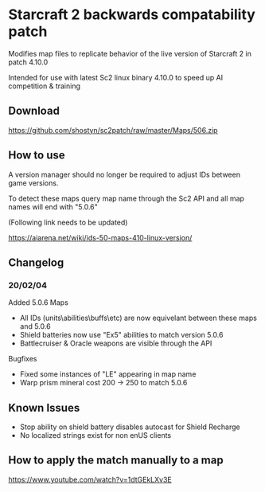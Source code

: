 # Starcraft 2 backwards compatability patch
Modifies map files to replicate behavior of the live version of Starcraft 2 in patch 4.10.0

Intended for use with latest Sc2 linux binary 4.10.0 to speed up AI competition & training

## Download
https://github.com/shostyn/sc2patch/raw/master/Maps/506.zip

## How to use
A version manager should no longer be required to adjust IDs between game versions.

To detect these maps query map name through the Sc2 API and all map names will end with "5.0.6"

(Following link needs to be updated)

https://aiarena.net/wiki/ids-50-maps-410-linux-version/

## Changelog
### 20/02/04
Added 5.0.6 Maps
- All IDs (units\abilities\buffs\etc) are now equivelant between these maps and 5.0.6
- Shield batteries now use "Ex5" abilities to match version 5.0.6
- Battlecruiser & Oracle weapons are visible through the API

Bugfixes
- Fixed some instances of "LE" appearing in map name
- Warp prism mineral cost 200 -> 250 to match 5.0.6

## Known Issues
- Stop ability on shield battery disables autocast for Shield Recharge
- No localized strings exist for non enUS clients

## How to apply the match manually to a map
https://www.youtube.com/watch?v=1dtGEkLXv3E
